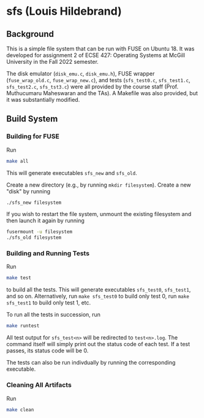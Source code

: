 # sfs (Louis Hildebrand)

## Background
This is a simple file system that can be run with FUSE on Ubuntu 18. It was developed for assignment 2 of ECSE 427: Operating Systems at McGill University in the Fall 2022 semester.

The disk emulator (`disk_emu.c`, `disk_emu.h`), FUSE wrapper (`fuse_wrap_old.c`, `fuse_wrap_new.c`), and tests (`sfs_test0.c`, `sfs_test1.c`, `sfs_test2.c`, `sfs_tst3.c`) were all provided by the course staff (Prof. Muthucumaru Maheswaran and the TAs). A Makefile was also provided, but it was substantially modified.

## Build System

### Building for FUSE
Run
```sh
make all
```

This will generate executables `sfs_new` and `sfs_old`.

Create a new directory (e.g., by running `mkdir filesystem`). Create a new "disk" by running
```sh
./sfs_new filesystem
```

If you wish to restart the file system, unmount the existing filesystem and then launch it again by running
```sh
fusermount -u filesystem
./sfs_old filesystem
```

### Building and Running Tests
Run
```sh
make test
```
to build all the tests. This will generate executables `sfs_test0`, `sfs_test1`, and so on. Alternatively, run `make sfs_test0` to build only test 0, run `make sfs_test1` to build only test 1, etc.

To run all the tests in succession, run
```sh
make runtest
```
All test output for `sfs_test<n>` will be redirected to `test<n>.log`. The command itself will simply print out the status code of each test. If a test passes, its status code will be 0.

The tests can also be run indivdually by running the corresponding executable.

### Cleaning All Artifacts
Run
```sh
make clean
```
